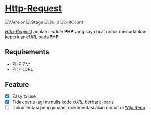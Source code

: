 # [Http-Request](https://github.com/ardzz/http-request)
[![Version](https://img.shields.io/badge/Version-1.0-brightgreen.svg?maxAge=259200)]()
[![Stage](https://img.shields.io/badge/Release-Beta-green.svg)]()
[![Build](https://img.shields.io/badge/Type_-_Module-yellow.svg?maxAge=259200)]()
[![HitCount](http://hits.dwyl.io/ardzz/http-request.svg)](http://hits.dwyl.io/ardzz/http-request)

[*Http-Request*](https://github.com/ardzz/http-request) adalah *module* **PHP** yang saya buat untuk memudahkan keperluan *cURL* pada **PHP**

## Requirements
* PHP 7.\*.\*
* PHP cURL

## Feature
- [x] Easy to use
- [x] Tidak perlu lagi menulis kode *cURL* berbaris-baris
- [ ] Dokumentasi penggunaan, dokumentasi akan dibuat di [Wiki Repo](https://github.com/ardzz/http-request/wiki)
